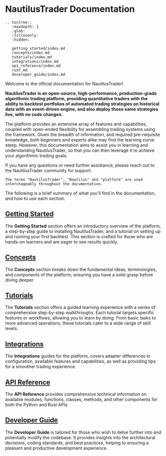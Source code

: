# NautilusTrader Documentation

```{eval-rst}
.. toctree::
   :maxdepth: 1
   :glob:
   :titlesonly:
   :hidden:

   getting_started/index.md
   concepts/index.md
   tutorials/index.md
   integrations/index.md
   api_reference/index.md
   rust.md
   developer_guide/index.md

```

Welcome to the official documentation for NautilusTrader!

**NautilusTrader is an open-source, high-performance, production-grade algorithmic trading platform,
providing quantitative traders with the ability to backtest portfolios of automated trading strategies
on historical data with an event-driven engine, and also deploy those same strategies live, with no code changes.**

The platform provides an extensive array of features and capabilities, coupled with open-ended flexibility for assembling
trading systems using the framework. Given the breadth of information, and required pre-requisite knowledge, both beginners and experts alike may find the learning curve steep. 
However, this documentation aims to assist you in learning and understanding NautilusTrader, so that you can then leverage it to achieve your algorithmic trading goals.

If you have any questions or need further assistance, please reach out to the NautilusTrader community for support.

```{note}
The terms "NautilusTrader", "Nautilus" and "platform" are used interchageably throughout the documentation.
```

The following is a brief summary of what you'll find in the documentation, and how to use each section.

## [Getting Started](getting_started/index.md)

The **Getting Started** section offers an introductory overview of the platform, 
a step-by-step guide to installing NautilusTrader, and a tutorial on setting up and running your first backtest. 
This section is crafted for those who are hands-on learners and are eager to see results quickly.

## [Concepts](concepts/index.md)

The **Concepts** section breaks down the fundamental ideas, terminologies, and components of the platform, ensuring you have a solid grasp before diving deeper.

## [Tutorials](tutorials/index.md)

The **Tutorials** section offers a guided learning experience with a series of comprehensive step-by-step walkthroughs. 
Each tutorial targets specific features or workflows, allowing you to learn by doing.
From basic tasks to more advanced operations, these tutorials cater to a wide range of skill levels.

## [Integrations](integrations/index.md)

The **Integrations** guides for the platform, covers adapter differences in configuration, available features and capabilities,
as well as providing tips for a smoother trading experience.

## [API Reference](api_reference/index.md)

The **API Reference** provides comprehensive technical information on available modules, functions, classes, methods, and other components for both the Python and Rust APIs.

## [Developer Guide](developer_guide/index.md)

The **Developer Guide** is tailored for those who wish to delve further into and potentially modify the codebase.
It provides insights into the architectural decisions, coding standards, and best practices, helping to ensuring a pleasant and productive development experience.
